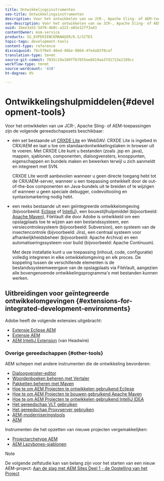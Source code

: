 ```yaml
---
title: Ontwikkelingsinstrumenten
seo-title: Ontwikkelingsinstrumenten
description: Voor het ontwikkelen van uw JCR-, Apache Sling- of AEM-toepassingen zijn een aantal gereedschapssets beschikbaar
seo-description: Voor het ontwikkelen van uw JCR-, Apache Sling- of AEM-toepassingen zijn een aantal gereedschapssets beschikbaar
uuid: 1bee3a52-5d76-4b0c-a222-a02e12ff3a43
contentOwner: msm-service
products: SG_EXPERIENCEMANAGER/6.5/SITES
topic-tags: development-tools
content-type: reference
discoiquuid: 76c570e5-46ed-46be-9864-4fe4a83f0caf
translation-type: tm+mt
source-git-commit: 7035c19a109ff67655ee0419aa37d1723e2189cc
workflow-type: tm+mt
source-wordcount: '410'
ht-degree: 0%

---
```



# Ontwikkelingshulpmiddelen{#development-tools}

Voor het ontwikkelen van uw JCR-, Apache Sling- of AEM-toepassingen zijn de volgende gereedschapssets beschikbaar:

* één set bestaande uit [CRXDE Lite](/help/sites-developing/developing-with-crxde-lite.md) en WebDAV. CRXDE Lite is ingebed in CRX/AEM en laat u toe om standaardontwikkelingstaken in browser uit te voeren. Met CRXDE Lite kunt u bestanden (zoals .jsp en .java), mappen, sjablonen, componenten, dialoogvensters, knooppunten, eigenschappen en bundels maken en bewerken terwijl u zich aanmeldt en integreert met SVN.

   CRXDE Lite wordt aanbevolen wanneer u geen directe toegang hebt tot de CRX/AEM-server, wanneer u een toepassing ontwikkelt door de out-of-the-box componenten en Java-bundels uit te breiden of te wijzigen of wanneer u geen speciale debugger, codevoltooiing en syntaxismarkering nodig hebt.

* een reeks bestaande uit een geïntegreerde ontwikkelomgeving (bijvoorbeeld: [Eclipse](/help/sites-developing/howto-projects-eclipse.md) of [IntelliJ](/help/sites-developing/ht-intellij.md)), een bouwstijlhulpmiddel (bijvoorbeeld: [Apache Maven](/help/sites-developing/ht-projects-maven.md)), FileVault die door Adobe is ontwikkeld om een opslagplaats toe te wijzen aan een bestandssysteem, een versiecontrolesysteem (bijvoorbeeld: Subversion), een systeem van de insectencontrole (bijvoorbeeld: Jira), een centraal systeem voor afhankelijkheidsbeheer (bijvoorbeeld: Apache Archiva) en een automatiseringssysteem voor build (bijvoorbeeld: Apache Continuum).

   Met deze installatie kunt u uw toepassing (inhoud, code, configuratie) volledig integreren in elke ontwikkelomgeving en elk proces. De koppeling tussen de verschillende elementen is de bestandssysteemweergave van de opslagplaats via FileVault, aangezien alle bovengenoemde ontwikkelingsprogramma&#39;s met bestanden kunnen werken.

## Uitbreidingen voor geïntegreerde ontwikkelomgevingen {#extensions-for-integrated-development-environments}

Adobe heeft de volgende extensies uitgebracht:

* [Extensie Eclipse AEM](/help/sites-developing/aem-eclipse.md)
* [Extensie AEM](/help/sites-developing/aem-brackets.md)
* [AEM IntelliJ Extension](https://github.com/headwirecom/aem-ide-tooling-4-intellij/blob/master/documenation/AEM%20Tooling%20Plugin%20for%20IntelliJ%20IDEA.pdf)  (van Headwire)

### Overige gereedschappen {#other-tools}

AEM schepen met andere instrumenten die de ontwikkeling bevorderen:

* [Dialoogvenster-editor](/help/sites-developing/dialog-editor.md)
* [Woordenboeken beheren met Vertaler](/help/sites-developing/i18n-translator.md)
* [Pakketten beheren met Maven](/help/sites-developing/vlt-mavenplugin.md)
* [Hoe te om AEM Projecten te ontwikkelen gebruikend Eclipse](/help/sites-developing/howto-projects-eclipse.md)
* [Hoe te om AEM Projecten te bouwen gebruikend Apache Maven](/help/sites-developing/ht-projects-maven.md)
* [Hoe te om AEM Projecten te ontwikkelen gebruikend IntelliJ IDEA](/help/sites-developing/ht-intellij.md)
* [Het gereedschap VLT gebruiken](/help/sites-developing/ht-vlttool.md)
* [Het gereedschap Proxyserver gebruiken](/help/sites-developing/ht-proxy-server.md)
* [AEM-moderniseringstools](/help/sites-developing/modernization-tools.md)
* [AEM](/help/sites-developing/aem-repo-tool.md)

Instrumenten die het opzetten van nieuwe projecten vergemakkelijken:

* [Projectarchetype AEM](https://github.com/Adobe-Marketing-Cloud/aem-project-archetype)
* [AEM Lazybones-sjablonen](https://github.com/Adobe-Consulting-Services/lazybones-aem-templates)

>[!NOTE]
>
>De volgende zelfstudie kan van belang zijn voor het starten van een nieuw AEM-project:
>[Aan de slag met AEM Sites Deel 1 - de Opstelling van het Project](https://helpx.adobe.com/experience-manager/kt/sites/using/getting-started-wknd-tutorial-develop/part1.html)

